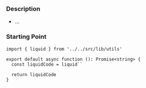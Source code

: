 ### Description

- ...

### Starting Point

```
import { liquid } from '../../src/lib/utils'

export default async function (): Promise<string> {
  const liquidCode = liquid``

  return liquidCode
}
```
